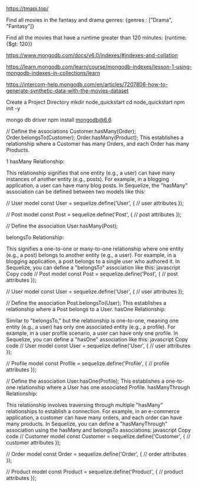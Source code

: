 https://tmapi.top/



Find all movies in the fantasy and drama genres: {genres : ["Drama", "Fantasy"]}

Find all the movies that have a runtime greater than 120 minutes: {runtime: {$gt: 120}}

https://www.mongodb.com/docs/v6.0/indexes/#indexes-and-collation

https://learn.mongodb.com/learn/course/mongodb-indexes/lesson-1-using-mongodb-indexes-in-collections/learn


https://intercom-help.mongodb.com/en/articles/7207806-how-to-generate-synthetic-data-with-the-movies-dataset


Create a Project Directory
mkdir node_quickstart
cd node_quickstart
npm init -y

mongo db driver 
npm install mongodb@6.6





// Define the associations
Customer.hasMany(Order);
Order.belongsTo(Customer);
Order.hasMany(Product);
This establishes a relationship where a Customer has many Orders, and each Order has many Products.

1 hasMany Relationship:

This relationship signifies that one entity (e.g., a user) can have many instances of another entity (e.g., posts).
For example, in a blogging application, a user can have many blog posts.
In Sequelize, the "hasMany" association can be defined between two models like this:


// User model
const User = sequelize.define('User', {
    // user attributes
});

// Post model
const Post = sequelize.define('Post', {
    // post attributes
});

// Define the association
User.hasMany(Post);

belongsTo Relationship:

This signifies a one-to-one or many-to-one relationship where one entity (e.g., a post) belongs to another entity (e.g., a user).
For example, in a blogging application, a post belongs to a single user who authored it.
In Sequelize, you can define a "belongsTo" association like this:
javascript
Copy code
// Post model
const Post = sequelize.define('Post', {
    // post attributes
});

// User model
const User = sequelize.define('User', {
    // user attributes
});

// Define the association
Post.belongsTo(User);
This establishes a relationship where a Post belongs to a User.
hasOne Relationship:

Similar to "belongsTo," but the relationship is one-to-one, meaning one entity (e.g., a user) has only one associated entity (e.g., a profile).
For example, in a user profile scenario, a user can have only one profile.
In Sequelize, you can define a "hasOne" association like this:
javascript
Copy code
// User model
const User = sequelize.define('User', {
    // user attributes
});

// Profile model
const Profile = sequelize.define('Profile', {
    // profile attributes
});

// Define the association
User.hasOne(Profile);
This establishes a one-to-one relationship where a User has one associated Profile.
hasManyThrough Relationship:

This relationship involves traversing through multiple "hasMany" relationships to establish a connection.
For example, in an e-commerce application, a customer can have many orders, and each order can have many products.
In Sequelize, you can define a "hasManyThrough" association using the hasMany and belongsTo associations:
javascript
Copy code
// Customer model
const Customer = sequelize.define('Customer', {
    // customer attributes
});

// Order model
const Order = sequelize.define('Order', {
    // order attributes
});

// Product model
const Product = sequelize.define('Product', {
    // product attributes
});

